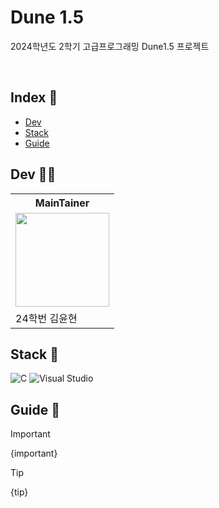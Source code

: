 # Dune 1.5
2024학년도 2학기 고급프로그래밍 Dune1.5 프로젝트

<br>

## Index 📑
- [Dev](https://github.com/KYH-code/readme_template?tab=readme-ov-file#Dev-)
- [Stack](https://github.com/KYH-code/readme_template?tab=readme-ov-file#stack-)
- [Guide](https://github.com/KYH-code/readme_template?tab=readme-ov-file#guide-)

## Dev 🧑‍💼
<table>
  <th colspan="2">MainTainer</th>
  <tr>
    <td>
      <img src="https://avatars.githubusercontent.com/u/92522544?v=4" style="width: 150px; height: 150px;">
    </td>
  </tr>
  <tr>
    <td>24학번 김윤현</td>
  </tr>
</table>

## Stack 🔧
![C](https://img.shields.io/badge/C-00599C?logo=c&logoColor=white)
![Visual Studio](https://custom-icon-badges.demolab.com/badge/Visual%20Studio-5C2D91.svg?&logo=visual-studio&logoColor=white)

## Guide 📢
> [!IMPORTANT]   
> {important}

> [!TIP]
> {tip}

<!--
> [!note]
> {note}

> [!abstract]
> {abstract}

> [!summary]
> {summary}

> [!tldr]
> {tldr}

> [!info]
> {info}

> [!todo]
> {todo}

> [!tip]
> {tip}

> [!hint]
> {hint}

> [!important]
> {important}

> [!success]
> {success}

> [!check]
> {check}

> [!done]
> {done}

> [!question]
> {question}

> [!help]
> {help}

> [!faq]
> {faq}

> [!warning]
> {warning}

> [!caution]
> {caution}

> [!attention]
> {attention}

> [!failure]
> {failure}

> [!fail]
> {fail}

> [!missing]
> {missing}

> [!danger]
> {danger}

> [!error]
> {error}

> [!bug]
> {bug}

> [!example]
> {example}

> [!quote]
> {quote}

> [!cite]
> {cite}
-->
